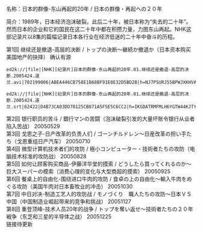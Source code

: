 名称：日本的群像-东山再起的20年 / 日本の群像・再起への２０年

简介：1989年，日本经济泡沫破裂。此后二十年，被日本称为“失去的二十年”。然而日本的企业和它的国民在这二十年中都在积攒力量，力图东山再起。NHK这部记录片以8集的篇幅记录日本各行业在经济低迷的二十年中奋斗的历程。

第1回 继续还是撤退-高层的决断 / トップの決断～継続か撤退か（日本资本购买美国地产的抉择） 确认有源
```
ed2k://|file|[NHK][纪录片]日本的群像-东山再起的20年.01.继续还是撤退-高层的决断.2005424.道兰.avi|702199006|ABEA446CB758E1B68BF91E0E32D5BD2B|h=NJ7PSURJ55BPWJXKHVASTTWCDNA4PFLQ|/

ed2k://|file|[NHK][纪录片]日本的群像-东山再起的20年.01.继续还是撤退-高层的决断.2005424.道兰.srt|62422|D4B73CA03DD78125CB071A5F5E5C6CC2|h=IKGDATRMFMLH6YGTW44KJTYLLH4DWD24|/
```
第2回 银行职员的苦斗 / 銀行マンの苦闘（泡沫破裂引发的大量坏账令银行从业者陷入苦战） 20050529  
第3回 戈恩之子-日产改革的负责人们 / ゴーンチルドレン～日産改革の担い手たち（戈恩重组日产汽车） 20050710  
第4回 微型计算机技术者们的攻防 / 極小コンピューター・技術者たちの攻防（电脑技术标准的攻防战） 20050828  
第5回 如何让顾客购买商品-伊藤洋华堂的摸索 / どうしたら買ってくれるのか～巨大スーパーの模索（消费心理的变化与大型商超的摸索） 20050925  
第6回 餐桌上的自由化-围绕进口牛肉的攻防 / 食卓の上の自由化～輸入牛肉をめぐる攻防（美国牛肉对日本畜牧业的冲击） 20051030  
第7回 中日对决-制造工艺人的攻防战 / モノづくり　職人たちの攻防～日本ＶＳ中国（中国制造业崛起带来的竞争和挑战） 20051127  
第8回 重登顶峰-技术人员20年的战争 / トップを奪い返せ～技術者たちの２０年戦争（东芝和三星的半导体之战） 20051225  
链接待更新
